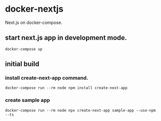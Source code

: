# docker-nextjs
Next.js on docker-compose.


## start next.js app in development mode.
~~~
docker-compose up
~~~


## initial build

### install create-next-app command.
~~~
docker-compose run --rm node npm install create-next-app
~~~

### create sample app
~~~
docker-compose run --rm node npx create-next-app sample-app --use-npm --ts
~~~
